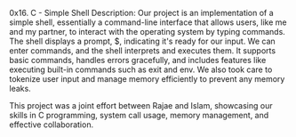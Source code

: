 0x16. C - Simple Shell
Description:
Our project is an implementation of a simple shell, essentially a command-line interface that allows users, like me and my partner, to interact with the operating system by typing commands. The shell displays a prompt, $, indicating it's ready for our input. We can enter commands, and the shell interprets and executes them. It supports basic commands, handles errors gracefully, and includes features like executing built-in commands such as exit and env. We also took care to tokenize user input and manage memory efficiently to prevent any memory leaks.

This project was a joint effort between Rajae and Islam, showcasing our skills in C programming, system call usage, memory management, and effective collaboration.
